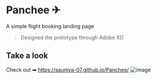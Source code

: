# Panchee ✈
A simple flight booking landing page

> Designed the prototype through Adobe XD

## Take a look
Check out ➡ https://saumya-07.github.io/Panchee/
![image](https://user-images.githubusercontent.com/68998355/106393375-bdbbde80-641c-11eb-94f2-37aeabd09f16.png)


